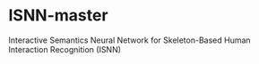 # ISNN-master
Interactive Semantics Neural Network for Skeleton-Based Human Interaction Recognition (ISNN)
